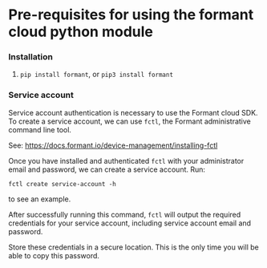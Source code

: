 # Pre-requisites for using the formant cloud python module

### Installation

1. `pip install formant`, or `pip3 install formant`

### Service account

Service account authentication is necessary to use the Formant cloud SDK. To create a service account, we can use `fctl`, the Formant administrative command line tool.

See: https://docs.formant.io/device-management/installing-fctl

Once you have installed and authenticated `fctl` with your administrator email and password, we can create a service account. Run:

`fctl create service-account -h`

to see an example.

After successfully running this command, `fctl` will output the required credentials for your service account, including service account email and password.

Store these credentials in a secure location. This is the only time you will be able to copy this password.

